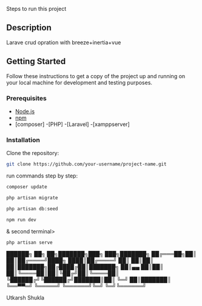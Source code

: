 Steps to run this project 

## Description

Larave crud opration with breeze+inertia+vue


## Getting Started

Follow these instructions to get a copy of the project up and running on your local machine for development and testing purposes.

### Prerequisites

- [Node.js](https://nodejs.org/en/)
- [npm](https://www.npmjs.com/) 
- [composer]
-[PHP]
-[Laravel]
-[xamppserver]
### Installation

Clone the repository:

```bash
git clone https://github.com/your-username/project-name.git
```
run commands step by step:
```bash
composer update
```
```bash
php artisan migrate
```
```bash
php artisan db:seed
```
```bash
npm run dev 
```
& second terminal> 
```bash
php artisan serve
```

██████╗ ██╗ ██╗███████╗███╗ ███╗███████╗
██╔═══██╗██║ ██║██╔════╝████╗ ████║██╔════╝
██║ ██║██║ ██║███████╗██╔████╔██║███████╗
██║▄▄ ██║██║ ██║╚════██║██║╚██╔╝██║╚════██║
╚██████╔╝╚██████╔╝███████║██║ ╚═╝ ██║███████║
╚══▀▀═╝ ╚═════╝ ╚══════╝╚═╝ ╚═╝╚══════╝

Utkarsh Shukla 
